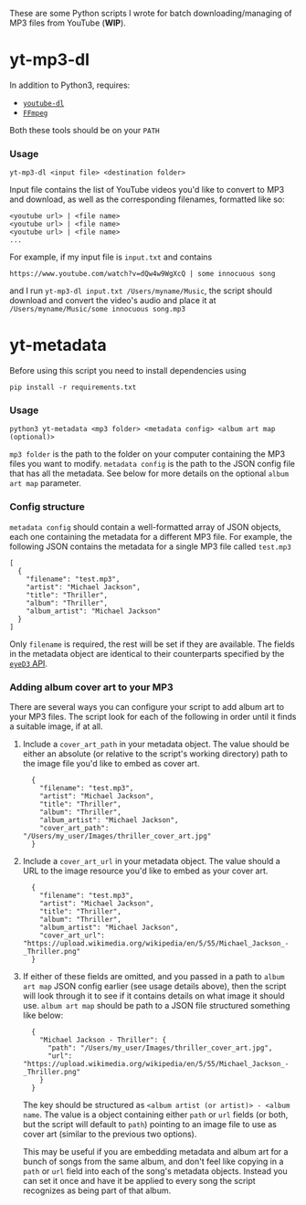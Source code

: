 These are some Python scripts I wrote for batch downloading/managing of MP3 files from YouTube (**WIP**).

# yt-mp3-dl

In addition to Python3, requires:
- [`youtube-dl`](https://ytdl-org.github.io/youtube-dl/index.html)
- [`FFmpeg`](https://www.ffmpeg.org/)

Both these tools should be on your `PATH`

### Usage
```
yt-mp3-dl <input file> <destination folder>
```

Input file contains the list of YouTube videos you'd like to convert to MP3
and download, as well as the corresponding filenames, formatted like so:

```
<youtube url> | <file name>
<youtube url> | <file name>
<youtube url> | <file name>
...
```

For example, if my input file is `input.txt` and contains 
```
https://www.youtube.com/watch?v=dQw4w9WgXcQ | some innocuous song
```
and I run `yt-mp3-dl input.txt /Users/myname/Music`, 
the script should download and convert the video's audio and place it at
`/Users/myname/Music/some innocuous song.mp3`

# yt-metadata

Before using this script you need to install dependencies using
```
pip install -r requirements.txt
```

### Usage
```
python3 yt-metadata <mp3 folder> <metadata config> <album art map (optional)>
```
`mp3 folder` is the path to the folder on your computer containing the MP3 files you want to modify.
`metadata config` is the path to the JSON config file that has all the metadata.
See below for more details on the optional `album art map` parameter.

### Config structure
`metadata config` should contain a well-formatted array of JSON objects, each one containing the metadata
for a different MP3 file. For example, the following JSON contains the metadata for a single MP3 file called 
`test.mp3`
```
[
  {
    "filename": "test.mp3",
    "artist": "Michael Jackson",
    "title": "Thriller",
    "album": "Thriller",
    "album_artist": "Michael Jackson"
  }
]
```
Only `filename` is required, the rest will be set if they are available.
The fields in the metadata object are identical to their counterparts 
specified by the [`eyeD3` API](https://eyed3.readthedocs.io/en/latest/_modules/eyed3/id3/tag.html).

### Adding album cover art to your MP3
There are several ways you can configure your script to add album art to your MP3 files.
The script look for each of the following in order until it finds a suitable image, if at all.
1. Include a `cover_art_path` in your metadata object. The value should be either an absolute (or relative
to the script's working directory) path to the image file you'd like to embed as cover art.
    ```
      {
        "filename": "test.mp3",
        "artist": "Michael Jackson",
        "title": "Thriller",
        "album": "Thriller",
        "album_artist": "Michael Jackson",
        "cover_art_path": "/Users/my_user/Images/thriller_cover_art.jpg"
      }
    ```
2. Include a `cover_art_url` in your metadata object. The value should a URL to the image resource you'd like
to embed as your cover art.
    ```
      {
        "filename": "test.mp3",
        "artist": "Michael Jackson",
        "title": "Thriller",
        "album": "Thriller",
        "album_artist": "Michael Jackson",
        "cover_art_url": "https://upload.wikimedia.org/wikipedia/en/5/55/Michael_Jackson_-_Thriller.png"
      }
    ```
3. If either of these fields are omitted, and you passed in a path to `album art map` JSON config earlier 
(see usage details above), then the script will look through it to see if it contains details on 
what image it should use. `album art map` should be path to a JSON file structured something like below:
    ```
      {
        "Michael Jackson - Thriller": {
          "path": "/Users/my_user/Images/thriller_cover_art.jpg",
          "url": "https://upload.wikimedia.org/wikipedia/en/5/55/Michael_Jackson_-_Thriller.png"
        }
      }
    ```
    The key should be structured as `<album artist (or artist)> - <album name`. The value is a object 
    containing either `path` or `url` fields (or both, but the script will default to `path`) pointing to
    an image file to use as cover art (similar to the previous two options). 
    
    This may be useful
    if you are embedding metadata and album art for a bunch of songs from the same album, and don't feel like
    copying in a `path` or `url` field into each of the song's metadata objects. Instead you can set it once
    and have it be applied to every song the script recognizes as being part of that album.
 